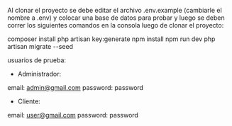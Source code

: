 Al clonar el proyecto se debe editar el archivo .env.example (cambiarle el nombre a .env) y colocar una base de datos para probar y luego se deben correr los siguientes comandos en la consola luego de clonar el proyecto:

composer install
php artisan key:generate
npm install
npm run dev
php artisan migrate --seed

usuarios de prueba:

- Administrador: 

email: admin@gmail.com 
password: password

- Cliente:

email: user@gmail.com 
password: password